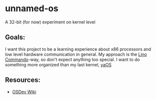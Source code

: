 # unnamed-os
A 32-bit (for now) experiment on kernel level

## Goals:
I want this project to be a learning experience about x86 processors and low level hardware communication in general.
My approach is the [Lino Commando](https://wiki.osdev.org/Lino_Commando)-way, so don't expect anything too special.
I want to do something more organized than my last kernel, [yaOS](https://github.com/POGnator/yaOS/)

## Resources:
* [OSDev Wiki](https://wiki.osdev.org)
